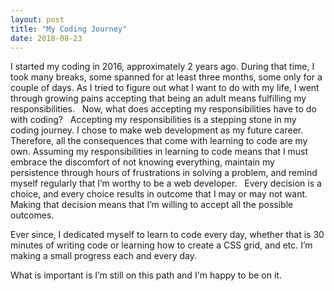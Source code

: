 ```yaml
---
layout: post
title: "My Coding Journey"
date: 2018-08-23
---
```


I started my coding in 2016, approximately 2 years ago. During that time, I took many breaks, some spanned for at least three months, some only for a couple of days. As I tried to figure out what I want to do with my life, I went through growing pains accepting that being an adult means fulfilling my responsibilities. 
 
Now, what does accepting my responsibilities have to do with coding?
 
Accepting my responsibilities is a stepping stone in my coding journey. I chose to make web development as my future career. Therefore, all the consequences that come with learning to code are my own. Assuming my responsibilities in learning to code means that I must embrace the discomfort of not knowing everything, maintain my persistence through hours of frustrations in solving a problem, and remind myself regularly that I’m worthy to be a web developer.
 
Every decision is a choice, and every choice results in outcome that I may or may not want. Making that decision means that I’m willing to accept all the possible outcomes.      

Ever since, I dedicated myself to learn to code every day, whether that is 30 minutes of writing code or learning how to create a CSS grid, and etc. I’m making a small progress each and every day. 

What is important is I’m still on this path and I'm happy to be on it.

